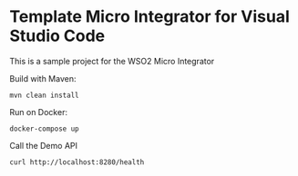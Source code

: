 # Template Micro Integrator for Visual Studio Code
This is a sample project for the WSO2 Micro Integrator

Build with Maven:

    mvn clean install

Run on Docker:

    docker-compose up

Call the Demo API

    curl http://localhost:8280/health
